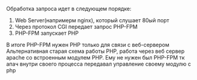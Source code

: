 Обработка запроса идет в следующем порядке:
1. Web Server(напримерм nginx), который слушает 80ый порт
2. Через протокол CGI передает запрос PHP-FPM
3. PHP-FPM запускает PHP 

В итоге PHP-FPM нужен PHP только для связи с веб-сервером 
Альтернативная старая схема работы PHP, работа через веб сервер apache со встроенным модулем PHP. Ему не нужен был PHP-FPM тк апач внутри своего процесса передавал управление своему модулю с php